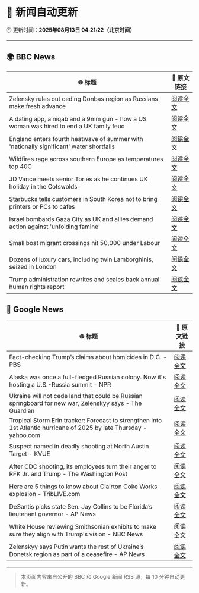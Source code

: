 # 🧠 新闻自动更新

🕒 更新时间：**2025年08月13日 04:21:22（北京时间）**

---

## 🌍 BBC News

| 🌐 标题 | 🔗 原文链接 |
|--------|-------------|
| Zelensky rules out ceding Donbas region as Russians make fresh advance | [阅读全文](https://www.bbc.com/news/articles/c4g6qd3k2peo?at_medium=RSS&at_campaign=rss) |
| A dating app, a niqab and a 9mm gun - how a US woman was hired to end a UK family feud | [阅读全文](https://www.bbc.com/news/articles/cn72x5p8801o?at_medium=RSS&at_campaign=rss) |
| England enters fourth heatwave of summer with 'nationally significant' water shortfalls | [阅读全文](https://www.bbc.com/news/articles/czerrzdewzxo?at_medium=RSS&at_campaign=rss) |
| Wildfires rage across southern Europe as temperatures top 40C | [阅读全文](https://www.bbc.com/news/articles/cdd3my4e0pqo?at_medium=RSS&at_campaign=rss) |
| JD Vance meets senior Tories as he continues UK holiday in the Cotswolds | [阅读全文](https://www.bbc.com/news/articles/cx29n78gg0vo?at_medium=RSS&at_campaign=rss) |
| Starbucks tells customers in South Korea not to bring printers or PCs to cafes | [阅读全文](https://www.bbc.com/news/articles/c207v3q9w08o?at_medium=RSS&at_campaign=rss) |
| Israel bombards Gaza City as UK and allies demand action against 'unfolding famine' | [阅读全文](https://www.bbc.com/news/articles/clyj0dd0qj9o?at_medium=RSS&at_campaign=rss) |
| Small boat migrant crossings hit 50,000 under Labour | [阅读全文](https://www.bbc.com/news/articles/c8e1xkwd74wo?at_medium=RSS&at_campaign=rss) |
| Dozens of luxury cars, including twin Lamborghinis, seized in London | [阅读全文](https://www.bbc.com/news/articles/cp948xjkpkdo?at_medium=RSS&at_campaign=rss) |
| Trump administration rewrites and scales back annual human rights report | [阅读全文](https://www.bbc.com/news/articles/cwy0lejvw25o?at_medium=RSS&at_campaign=rss) |

## 📰 Google News

| 🌐 标题 | 🔗 原文链接 |
|--------|-------------|
| Fact-checking Trump’s claims about homicides in D.C. - PBS | [阅读全文](https://news.google.com/rss/articles/CBMikgFBVV95cUxOei1JS24wVS1DNUtQcUl6Q0tXY21YNUY1SldPanAxdGhqVW1yX3g1UnJ3aTNXM1BsSDZvTXZhbkxJV20xQUJFZ1NQMUx4ODZUelJrYWNmNUp1dmJfNTFOcGtMQk5PaG95MmVnWDhZQmViZy1hbTV3MkI4b0N2ZS1TRjFCUTJJMUo4eHRWWE5JdEhVd9IBlwFBVV95cUxNOVhqaGNaY3VqVWhEWjdfSm9ydEFDQmxTOTFaOWJ6VU9pckVGcVRRRkJSNERqak1TNGRiNW5QV2lrUEdmSDllYlJOdmd5bjVabmM3UVhWOEpEX0NCYy1hNFpSWkc5VVFNWlBUSm5iNGJpY1pUV3VGQkZzRWNmeXRaTW8wSGRqRnZUbWQ2dTJFTnZ2dnZpRC1B?oc=5) |
| Alaska was once a full-fledged Russian colony. Now it's hosting a U.S.-Russia summit - NPR | [阅读全文](https://news.google.com/rss/articles/CBMigwFBVV95cUxNdGxqM092SEJZMnQ3TlRPUC0yUW9Nb3pkcFo0S2hpNjlsMlZXRzhJdFRORDRlZjZNSkRtdGgxZmQwQUpBdUJXZUFDOGZ0dU53SDFCT2pwcFg5VjUzblJDRWt1SFNJVmcxUHBqN3B2N1RDelJNSHktcVRYT3J0dVVsZjByWQ?oc=5) |
| Ukraine will not cede land that could be Russian springboard for new war, Zelenskyy says - The Guardian | [阅读全文](https://news.google.com/rss/articles/CBMingFBVV95cUxQbzRGSy1rajVGSktvMXF1VUNrTU1iM05qcFFoMDV1MWZuekxlblp1cjUySDFnNTZ3SXZqaHJRRjBITE5yekxJRXpENkttM01ERFRDOFBwZW5CelpJdXRjV01yTlNjYlZEUG5KU0oyWFVodlhkdFlTc3NSSXJ1TkhJdldjS0VPQ0dmdE1oby1NdUdaaVpfQU1Fdkd6dlRoQQ?oc=5) |
| Tropical Storm Erin tracker: Forecast to strengthen into 1st Atlantic hurricane of 2025 by late Thursday - yahoo.com | [阅读全文](https://news.google.com/rss/articles/CBMi-gFBVV95cUxOTnhVdlNiTG12VDVOTG9QSl9reWt1YVBrMkE3WlRjY0ltSHBJUFdfdXV2RFIwbGY2ams5S0p4RW1sSkxTWlU3ZlcyYk5SWXZZT0FXXzAxR1JYRV9rd3Zvd3poRl84Uk1mMERwRjllMHNTSnlrR0FRV3AyTENPdlJwQWN2bVJuUE5QSkpwSmNKNHlpTEpNLUF6YndvN0RSaTJuTTdUT1p2a2hybXhBVmZPXzBUQi10dHc0eXIxeWFtV0xzVzZoWGVJOUVVdmhBekFHVHo2UlNONTZMRzRsS3FBRi02d1Nab0FZWXdVWUNsSHh3OWZPZkNJUmFn?oc=5) |
| Suspect named in deadly shooting at North Austin Target - KVUE | [阅读全文](https://news.google.com/rss/articles/CBMiugFBVV95cUxPVnpHRENZX2ZsSkRGMTZGQUZiZkhZQW5BQzVDNE1rNUNYRmpvWng0Um4tVzZDZVI2WkRqMmZ2S2tqU3ZPMVZnR0hhSlg4NmZLRUVVa09aZjdENnVNdjRuZ3dFOFpLQV9Ed041WHRULTNTME5EOXJOVGxBQkd5eF9BTkNVQlgzUEo0S0huQURmSDJpU05zV1FmVGlhSmhpS2lSLWFGRlBObVpqcVRYeGNPOG9kT3YzR2pScHc?oc=5) |
| After CDC shooting, its employees turn their anger to RFK Jr. and Trump - The Washington Post | [阅读全文](https://news.google.com/rss/articles/CBMiigFBVV95cUxPSTV1U3NtdmJselozWHdqU2NBV1RCWndYYkFKV01LamQ2dzk3OEV3WWRpTWNlY2Z0V005Z0FMd2haclNsU215Skd0cllXSkwtNElOVWd4eDYzcF9kN3RZcTIzWjQxUXE2SVFkVUlXUlRQZkE2QzRjR21BRjVrcDhzTTVEVlViVmdmR3c?oc=5) |
| Here are 5 things to know about Clairton Coke Works explosion - TribLIVE.com | [阅读全文](https://news.google.com/rss/articles/CBMikwFBVV95cUxOcXc5aWZ0YmZFNS0zaWh1cXhHNTVUUHpIdTNkY2llc2UyRVFYTUdMSjhBbG03NnJqOW9JXzBNNlVUck1TZ0t4WXVLTVV0OUR4aHZVQXM2amFKSjdabzRkVTJmWmo0SzVZVlAtMEZ2YU44Snl4X1FtT21vX3ZzNWo5ZHlmcldBUEhNTjN1WDZBLTdEZEE?oc=5) |
| DeSantis picks state Sen. Jay Collins to be Florida’s lieutenant governor - AP News | [阅读全文](https://news.google.com/rss/articles/CBMivAFBVV95cUxORkRud19Ed2dmbUczYThIYjhTU21PbnhfRUNSQzBIYjQ0RVJLN3ZmaUNGUElCRDVmSzRXTGlQekNGSW5kUGRwZW9jb3FuZFVkc1dQanNEdUZNaWJqNlJxY1dURk5DMFEwMDB2cmt6WkRZR2Q5RUlBY0N3Z0pBSDRHYlVaMG9SWFJzWXFiS0lzNmFlWHZVOXlGU0h2d1h1bHU2WXp6WlB6ZVZTdXhydGMtTkQ0Yl9UbTZjZnZxeg?oc=5) |
| White House reviewing Smithsonian exhibits to make sure they align with Trump's vision - NBC News | [阅读全文](https://news.google.com/rss/articles/CBMixAFBVV95cUxQOE5Sa09kWlk0aUtrNHFFWVg0ajZucktldlFrXzR5aFg1dm5aUVNLbjlMY3h4cjVGS0M0Mk9rNm8xRFA0TzVGSGJVdXRzWVpDcjNpLXBGeEFYNVpoQ1d0MlU0b2lhV1luNWpKM3kzZW5zc2JLUlNPR2hMR0RHRHdoal82anpJbF9oWVBPYU54N2JLOFZzUThJZm1WWElsLUo5WHhXWlV2OEg3ZzNZU19wMmlURDNiSExRUFJnZWI2ZUpLdUFS0gFWQVVfeXFMUG04dkE1eHJRUHVsZWFLT3RnUWpCalBnbEpGN2lUUjBMZzI0MDc0aE9pMFJhV1J3dVpzUEdwa1J0NndocVFKd2MzR25pNm8zV19pOGU5UWc?oc=5) |
| Zelenskyy says Putin wants the rest of Ukraine’s Donetsk region as part of a ceasefire - AP News | [阅读全文](https://news.google.com/rss/articles/CBMipgFBVV95cUxQNUFVRnAxRWdrY3JiMmx5dGh6T2xtYkkzSkVpclJ0WjBUY0ZoazRDSlozWEZKcmlweWxuc2ZQcmhPZjdXZzZ2U05HWVUxZ0R2el9UZk5RWlEyV1BFVHQ3UFZMc0JDaWxhcU14a2xCaHVRLWRlSWUxYlVPbEpiZ3I4dkdqVG9zclkzWFRySEJvQnB2UmtYRnRzWDQxSEJ0WmZ2d1FaelRn?oc=5) |

---
> 本页面内容来自公开的 BBC 和 Google 新闻 RSS 源，每 10 分钟自动更新。